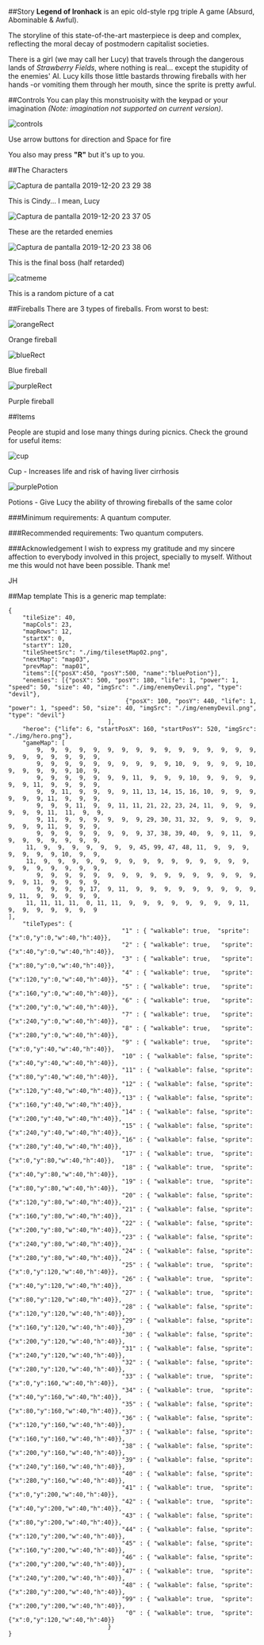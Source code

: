 ##Story
**Legend of Ironhack** is an epic old-style rpg triple A game (Absurd, Abominable & Awful).

The storyline of this state-of-the-art masterpiece is deep and complex, reflecting the moral decay of postmodern capitalist societies.

There is a girl (we may call her Lucy) that travels through the dangerous lands of _Strawberry Fields_, where nothing is real... except the stupidity of the enemies' AI.
Lucy kills those little bastards throwing fireballs with her hands -or vomiting them through her mouth, since the sprite is pretty awful.


##Controls
You can play this monstruoisity with the keypad or your imagination _(Note: imagination not supported on current version)_.

![controls](https://user-images.githubusercontent.com/23436377/71297565-4c3ddf80-2384-11ea-9a83-9a238bde6577.png)

Use arrow buttons for direction and Space for fire

You also may press **"R"** but it's up to you.

##The Characters

![Captura de pantalla 2019-12-20 23 29 38](https://user-images.githubusercontent.com/23436377/71296838-527e8c80-2381-11ea-8ab2-eb3f4f043e7e.png)

This is Cindy... I mean, Lucy

![Captura de pantalla 2019-12-20 23 37 05](https://user-images.githubusercontent.com/23436377/71296922-a7ba9e00-2381-11ea-9378-7a18b13105bf.png)

These are the retarded enemies

![Captura de pantalla 2019-12-20 23 38 06](https://user-images.githubusercontent.com/23436377/71296959-cae54d80-2381-11ea-8b48-12dae0f4713d.png)

This is the final boss (half retarded)

![catmeme](https://user-images.githubusercontent.com/23436377/71297004-f5370b00-2381-11ea-8194-43365e3f94ef.jpg)

This is a random picture of a cat

##Fireballs
There are 3 types of fireballs. From worst to best:

![orangeRect](https://user-images.githubusercontent.com/23436377/71297063-33342f00-2382-11ea-9369-e37506be70f5.png)

Orange fireball

![blueRect](https://user-images.githubusercontent.com/23436377/71297093-5959cf00-2382-11ea-865d-eab9175cd019.png)

Blue fireball

![purpleRect](https://user-images.githubusercontent.com/23436377/71297109-6a0a4500-2382-11ea-884f-205ed32285d2.png)

Purple fireball

##Items

People are stupid and lose many things during picnics. Check the ground for useful items:

![cup](https://user-images.githubusercontent.com/23436377/71297155-a0e05b00-2382-11ea-9fd1-1436d7d6932e.png)

Cup - Increases life and risk of having liver cirrhosis 

![purplePotion](https://user-images.githubusercontent.com/23436377/71297221-e00eac00-2382-11ea-9f1c-b69f37978a13.png)

Potions - Give Lucy the ability of throwing fireballs of the same color

###Minimum requirements:
A quantum computer.

###Recommended requirements:
Two quantum computers.

###Acknowledgement
I wish to express my gratitude and my sincere affection to everybody involved in this project, specially to myself. Without me this would not have been possible. Thank me!

JH

##Map template
This is a generic map template:

```
{
	"tileSize": 40,
	"mapCols": 23,
	"mapRows": 12,
	"startX": 0,
	"startY": 120,
	"tileSheetSrc": "./img/tilesetMap02.png",
	"nextMap": "map03",
	"prevMap": "map01",
	"items":[{"posX":450, "posY":500, "name":"bluePotion"}],
	"enemies": [{"posX": 500, "posY": 180, "life": 1, "power": 1, "speed": 50, "size": 40, "imgSrc": "./img/enemyDevil.png", "type": "devil"},
								 {"posX": 100, "posY": 440, "life": 1, "power": 1, "speed": 50, "size": 40, "imgSrc": "./img/enemyDevil.png", "type": "devil"}
							],
	"heroe": {"life": 6, "startPosX": 160, "startPosY": 520, "imgSrc": "./img/hero.png"}, 			 
	"gameMap": [ 
		9,  9,  9,  9,  9,  9,  9,  9,  9,  9,  9,  9,  9,  9,  9,  9,  9,  9,  9,  9,  9,  9,  9,
		9,  9,  9,  9,  9,  9,  9,  9,  9,  9, 10,  9,  9,  9,  9, 10,  9,  9,  9,  9,  9, 10,  9,
		9,  9,  9,  9,  9,  9,  9, 11,  9,  9,  9, 10, 	9,  9,  9,  9,  9,  9, 11,  9,  9,  9,  9,
		9,  9, 11,  9,  9,  9,  9, 11, 13, 14, 15, 16, 10,  9,  9,  9,  9,  9,  9, 11,  9,  9,  9,
		9,  9,  9, 11,  9,  9, 11, 11, 21, 22, 23, 24, 11,  9,  9,  9,  9,  9,  9, 11,  11,  9,  9,
		9, 11,  9,  9, 	9,  9,  9,  9, 29, 30, 31, 32,  9,  9,  9,  9,  9,  9,  9, 11,  9,  9,  9,
		9,  9,  9,  9,  9,  9,  9,  9, 37, 38, 39, 40,  9,  9, 11,  9,  9,  9,  9,  9,  9,  9,  9,
	 11,  9,  9,  9,  9,  9,  9,  9, 45, 99, 47, 48, 11,  9,  9,  9,  9,  9,  9,  9, 10,  9,  9,
	 11,  9,  9,  9,  9,  9,  9,  9,  9,  9,  9,  9,  9,  9,  9,  9,  9,  9,  9,  9,  9,  9,  9,
		9,  9,  9,  9,  9,  9,  9,  9,  9,  9,  9,  9,  9,  9,  9,  9,  9,  9, 11,  9,  9,  9,  9,
		9,  9,  9,  9, 17,  9, 11,  9,  9,  9,  9,  9,  9,  9,  9,  9,  9, 11,  9,  9,  9,  9,  9,
	 11, 11, 11, 11,  0, 11, 11,  9,  9,  9,  9,  9,  9,  9,  9, 11,  9,  9,  9,  9,  9,  9,  9
],
	"tileTypes": {
								"1" : { "walkable": true,  "sprite":{"x":0,"y":0,"w":40,"h":40}}, 
								"2" : { "walkable": true,	"sprite":{"x":40,"y":0,"w":40,"h":40}},
								"3" : { "walkable": true,	"sprite":{"x":80,"y":0,"w":40,"h":40}},
								"4" : { "walkable": true,	"sprite":{"x":120,"y":0,"w":40,"h":40}},  
								"5" : { "walkable": true,	"sprite":{"x":160,"y":0,"w":40,"h":40}},  
								"6" : { "walkable": true,	"sprite":{"x":200,"y":0,"w":40,"h":40}},  
								"7" : { "walkable": true,	"sprite":{"x":240,"y":0,"w":40,"h":40}},   
								"8" : { "walkable": true,	"sprite":{"x":280,"y":0,"w":40,"h":40}},   
								"9" : { "walkable": true,	"sprite":{"x":0,"y":40,"w":40,"h":40}},   
								"10" : { "walkable": false,	"sprite":{"x":40,"y":40,"w":40,"h":40}},   
								"11" : { "walkable": false,	"sprite":{"x":80,"y":40,"w":40,"h":40}},   
								"12" : { "walkable": false,	"sprite":{"x":120,"y":40,"w":40,"h":40}},   
								"13" : { "walkable": false,	"sprite":{"x":160,"y":40,"w":40,"h":40}},   
								"14" : { "walkable": false,	"sprite":{"x":200,"y":40,"w":40,"h":40}},   
								"15" : { "walkable": false,	"sprite":{"x":240,"y":40,"w":40,"h":40}},   
								"16" : { "walkable": false,	"sprite":{"x":280,"y":40,"w":40,"h":40}},   
								"17" : { "walkable": true,	"sprite":{"x":0,"y":80,"w":40,"h":40}},
								"18" : { "walkable": true,	"sprite":{"x":40,"y":80,"w":40,"h":40}},
								"19" : { "walkable": true,	"sprite":{"x":80,"y":80,"w":40,"h":40}},
								"20" : { "walkable": false,	"sprite":{"x":120,"y":80,"w":40,"h":40}},
								"21" : { "walkable": false,	"sprite":{"x":160,"y":80,"w":40,"h":40}},
								"22" : { "walkable": false,	"sprite":{"x":200,"y":80,"w":40,"h":40}},
								"23" : { "walkable": false,	"sprite":{"x":240,"y":80,"w":40,"h":40}},
								"24" : { "walkable": false,	"sprite":{"x":280,"y":80,"w":40,"h":40}},
								"25" : { "walkable": true,	"sprite":{"x":0,"y":120,"w":40,"h":40}},
								"26" : { "walkable": true,	"sprite":{"x":40,"y":120,"w":40,"h":40}},
								"27" : { "walkable": true,	"sprite":{"x":80,"y":120,"w":40,"h":40}},
								"28" : { "walkable": false,	"sprite":{"x":120,"y":120,"w":40,"h":40}},
								"29" : { "walkable": false,	"sprite":{"x":160,"y":120,"w":40,"h":40}},
								"30" : { "walkable": false,	"sprite":{"x":200,"y":120,"w":40,"h":40}},
								"31" : { "walkable": false,	"sprite":{"x":240,"y":120,"w":40,"h":40}},
								"32" : { "walkable": false,	"sprite":{"x":280,"y":120,"w":40,"h":40}},
								"33" : { "walkable": true,	"sprite":{"x":0,"y":160,"w":40,"h":40}},
								"34" : { "walkable": true,	"sprite":{"x":40,"y":160,"w":40,"h":40}},
								"35" : { "walkable": false,	"sprite":{"x":80,"y":160,"w":40,"h":40}},
								"36" : { "walkable": false,	"sprite":{"x":120,"y":160,"w":40,"h":40}},
								"37" : { "walkable": false,	"sprite":{"x":160,"y":160,"w":40,"h":40}},
								"38" : { "walkable": false,	"sprite":{"x":200,"y":160,"w":40,"h":40}},
								"39" : { "walkable": false,	"sprite":{"x":240,"y":160,"w":40,"h":40}},
								"40" : { "walkable": false,	"sprite":{"x":280,"y":160,"w":40,"h":40}},
								"41" : { "walkable": true,	"sprite":{"x":0,"y":200,"w":40,"h":40}},
								"42" : { "walkable": true,	"sprite":{"x":40,"y":200,"w":40,"h":40}},
								"43" : { "walkable": false,	"sprite":{"x":80,"y":200,"w":40,"h":40}},
								"44" : { "walkable": false,	"sprite":{"x":120,"y":200,"w":40,"h":40}},
								"45" : { "walkable": false,	"sprite":{"x":160,"y":200,"w":40,"h":40}},
								"46" : { "walkable": false,	"sprite":{"x":200,"y":200,"w":40,"h":40}},
								"47" : { "walkable": true,	"sprite":{"x":240,"y":200,"w":40,"h":40}},
								"48" : { "walkable": false,	"sprite":{"x":280,"y":200,"w":40,"h":40}},
								"99" : { "walkable": true,  "sprite":{"x":200,"y":200,"w":40,"h":40}},
								 "0" : { "walkable": true,  "sprite":{"x":0,"y":120,"w":40,"h":40}}						
							}
}
```